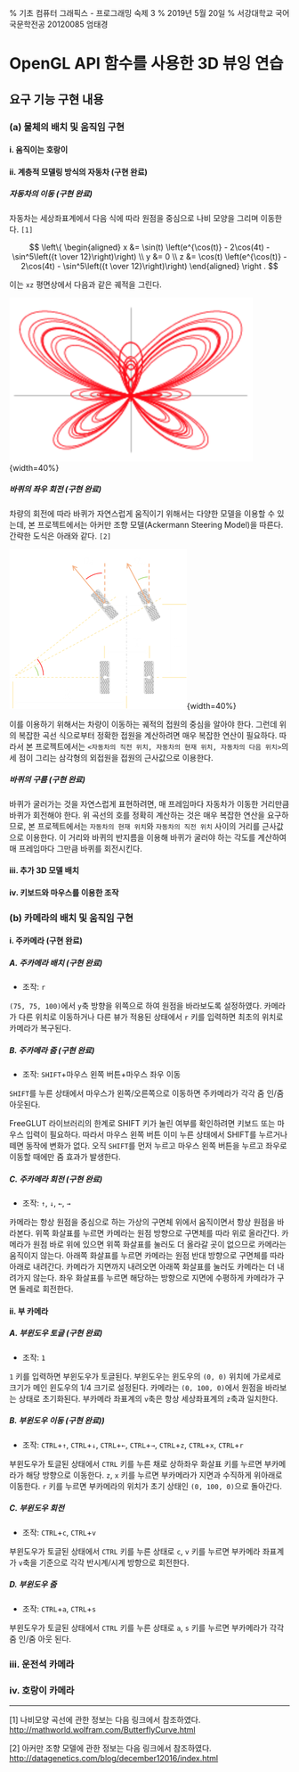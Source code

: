 % 기초 컴퓨터 그래픽스 - 프로그래밍 숙제 3
% 2019년 5월 20일
% 서강대학교 국어국문학전공 20120085 엄태경

# OpenGL API 함수를 사용한 3D 뷰잉 연습

## 요구 기능 구현 내용

### (a) 물체의 배치 및 움직임 구현

#### i. 움직이는 호랑이

<!-- TODO: 일정 거리를 달리다가

TODO: 점프 (포물선 구현)

TODO: 방향 변환 -->

#### ii. 계층적 모델링 방식의 자동차 (구현 완료)

##### 자동차의 이동 (구현 완료)

자동차는 세상좌표계에서 다음 식에 따라 원점을 중심으로 나비 모양을 그리며 이동한다. `[1]`

$$
\left\{
\begin{aligned}
x &= \sin(t) \left(e^{\cos(t)} - 2\cos(4t) - \sin^5\left({t \over 12}\right)\right) \\
y &= 0 \\
z &= \cos(t) \left(e^{\cos(t)} - 2\cos(4t) - \sin^5\left({t \over 12}\right)\right)
\end{aligned}
\right .
$$

이는 `xz` 평면상에서 다음과 같은 궤적을 그린다.

![xz 평면 상에서 자동차 중심의 궤적](img/butterfly.png){width=40%}

##### 바퀴의 좌우 회전 (구현 완료)

차량의 회전에 따라 바퀴가 자연스럽게 움직이기 위해서는 다양한 모델을 이용할 수 있는데, 본 프로젝트에서는 아커만 조향 모델(Ackermann Steering Model)을 따른다. 간략한 도식은 아래와 같다. `[2]`

![아커만 조향 모델에 따른 바퀴의 좌우 회전](img/ackermann.png){width=40%}

이를 이용하기 위해서는 차량이 이동하는 궤적의 접원의 중심을 알아야 한다. 그런데 위의 복잡한 곡선 식으로부터 정확한 접원을 계산하려면 매우 복잡한 연산이 필요하다. 따라서 본 프로젝트에서는 `<자동차의 직전 위치, 자동차의 현재 위치, 자동차의 다음 위치>`의 세 점이 그리는 삼각형의 외접원을 접원의 근사값으로 이용한다.

##### 바퀴의 구름 (구현 완료)

바퀴가 굴러가는 것을 자연스럽게 표현하려면, 매 프레임마다 자동차가 이동한 거리만큼 바퀴가 회전해야 한다. 위 곡선의 호를 정확히 계산하는 것은 매우 복잡한 연산을 요구하므로, 본 프로젝트에서는 `자동차의 현재 위치`와 `자동차의 직전 위치` 사이의 거리를 근사값으로 이용한다. 이 거리와 바퀴의 반지름을 이용해 바퀴가 굴러야 하는 각도를 계산하여 매 프레임마다 그만큼 바퀴를 회전시킨다.

#### iii. 추가 3D 모델 배치

<!-- TODO: 다섯개를 배치 -->

#### iv. 키보드와 마우스를 이용한 조작

<!-- TODO: 세 개를 키보드와 마우스로 조작 -->

### (b) 카메라의 배치 및 움직임 구현

#### i. 주카메라 (구현 완료)

##### A. 주카메라 배치 (구현 완료)

- 조작: `r`

`(75, 75, 100)`에서 `y`축 방향을 위쪽으로 하여 원점을 바라보도록 설정하였다. 카메라가 다른 위치로 이동하거나 다른 뷰가 적용된 상태에서 `r` 키를 입력하면 최초의 위치로 카메라가 복구된다.

##### B. 주카메라 줌 (구현 완료)

- 조작: `SHIFT`+마우스 왼쪽 버튼+마우스 좌우 이동

`SHIFT`를 누른 상태에서 마우스가 왼쪽/오른쪽으로 이동하면 주카메라가 각각 줌 인/줌 아웃된다.

FreeGLUT 라이브러리의 한계로 SHIFT 키가 눌린 여부를 확인하려면 키보드 또는 마우스 입력이 필요하다. 따라서 마우스 왼쪽 버튼 이미 누른 상태에서 SHIFT를 누르거나 떼면 동작에 변화가 없다. 오직 `SHIFT`를 먼저 누르고 마우스 왼쪽 버튼을 누르고 좌우로 이동할 때에만 줌 효과가 발생한다.

##### C. 주카메라 회전 (구현 완료)

- 조작: `↑`, `↓`, `←`, `→`

카메라는 항상 원점을 중심으로 하는 가상의 구면체 위에서 움직이면서 항상 원점을 바라본다. 위쪽 화살표를 누르면 카메라는 원점 방향으로 구면체를 따라 위로 올라간다. 카메라가 원점 바로 위에 있으면 위쪽 화살표를 눌러도 더 올라갈 곳이 없으므로 카메라는 움직이지 않는다. 아래쪽 화살표를 누르면 카메라는 원점 반대 방향으로 구면체를 따라 아래로 내려간다. 카메라가 지면까지 내려오면 아래쪽 화살표를 눌러도 카메라는 더 내려가지 않는다. 좌우 화살표를 누르면 해당하는 방향으로 지면에 수평하게 카메라가 구면 둘레로 회전한다.

#### ii. 부 카메라

##### A. 부윈도우 토글 (구현 완료)

- 조작: `1`

`1` 키를 입력하면 부윈도우가 토글된다. 부윈도우는 윈도우의 `(0, 0)` 위치에 가로세로 크기가 메인 윈도우의 1/4 크기로 설정된다. 카메라는 `(0, 100, 0)`에서 원점을 바라보는 상태로 초기화된다. 부카메라 좌표계의 `v`축은 항상 세상좌표계의 `z`축과 일치한다.

##### B. 부윈도우 이동 (구현 완료))

- 조작: `CTRL`+`↑`, `CTRL`+`↓`, `CTRL`+`←`, `CTRL`+`→`, `CTRL`+`z`, `CTRL`+`x`, `CTRL`+`r`

부윈도우가 토글된 상태에서 `CTRL` 키를 누른 채로 상하좌우 화살표 키를 누르면 부카메라가 해당 방향으로 이동한다. `z`, `x` 키를 누르면 부카메라가 지면과 수직하게 위아래로 이동한다. `r` 키를 누르면 부카메라의 위치가 초기 상태인 `(0, 100, 0)`으로 돌아간다.

##### C. 부윈도우 회전

- 조작: `CTRL`+`c`, `CTRL`+`v`

부윈도우가 토글된 상태에서 `CTRL` 키를 누른 상태로 `c`, `v` 키를 누르면 부카메라 좌표계가 `v`축을 기준으로 각각 반시계/시계 방향으로 회전한다.

##### D. 부윈도우 줌

- 조작: `CTRL`+`a`, `CTRL`+`s`

부윈도우가 토글된 상태에서 `CTRL` 키를 누른 상태로 `a`, `s` 키를 누르면 부카메라가 각각 줌 인/줌 아웃 된다.

### iii. 운전석 카메라

<!-- TODO: 운전석에서 바라본 세상 -->

### iv. 호랑이 카메라

<!-- TODO: 호랑이 눈에서 바라본 세상 -->

---
<!--markdownlint-disable MD034 -->
[1] 나비모양 곡선에 관한 정보는 다음 링크에서 참조하였다. http://mathworld.wolfram.com/ButterflyCurve.html

[2] 아커만 조향 모델에 관한 정보는 다음 링크에서 참조하였다. http://datagenetics.com/blog/december12016/index.html